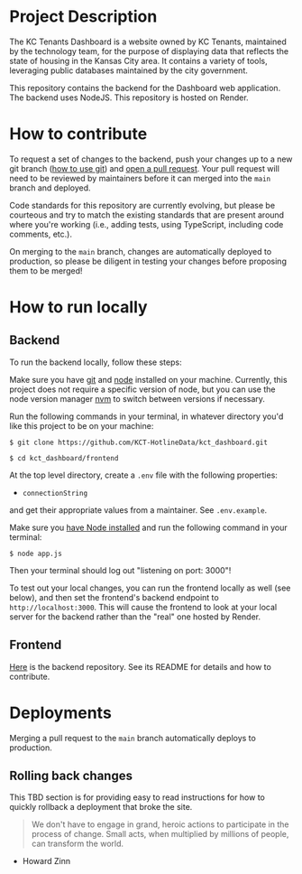 # Project Description

The KC Tenants Dashboard is a website owned by KC Tenants, maintained by the technology team, for the purpose of displaying data that reflects the state of housing in the Kansas City area. It contains a variety of tools, leveraging public databases maintained by the city government.

This repository contains the backend for the Dashboard web application. The backend uses NodeJS. This repository is hosted on Render.

# How to contribute

To request a set of changes to the backend, push your changes up to a new git branch ([how to use git](https://www.freecodecamp.org/news/learn-the-basics-of-git-in-under-10-minutes-da548267cc91/)) and [open a pull request](https://docs.github.com/en/pull-requests/collaborating-with-pull-requests/proposing-changes-to-your-work-with-pull-requests/creating-a-pull-request?tool=webui). Your pull request will need to be reviewed by maintainers before it can merged into the `main` branch and deployed.

Code standards for this repository are currently evolving, but please be courteous and try to match the existing standards that are present around where you're working (i.e., adding tests, using TypeScript, including code comments, etc.).

On merging to the `main` branch, changes are automatically deployed to production, so please be diligent in testing your changes before proposing them to be merged!

# How to run locally

## Backend

To run the backend locally, follow these steps:

Make sure you have [git](https://git-scm.com/book/en/v2/Getting-Started-Installing-Git) and [node](https://nodejs.org/en/download/package-manager/) installed on your machine. Currently, this project does not require a specific version of node, but you can use the node version manager [nvm](https://github.com/nvm-sh/nvm) to switch between versions if necessary.

Run the following commands in your terminal, in whatever directory you'd like this project to be on your machine:

`$ git clone https://github.com/KCT-HotlineData/kct_dashboard.git`

`$ cd kct_dashboard/frontend`

At the top level directory, create a `.env` file with the following properties:

- `connectionString`

and get their appropriate values from a maintainer. See `.env.example`.

Make sure you [have Node installed](https://docs.npmjs.com/downloading-and-installing-node-js-and-npm) and run the following command in your terminal:

`$ node app.js`

Then your terminal should log out "listening on port: 3000"!

To test out your local changes, you can run the frontend locally as well (see below), and then set the frontend's backend endpoint to `http://localhost:3000`. This will cause the frontend to look at your local server for the backend rather than the "real" one hosted by Render.

## Frontend

[Here](https://github.com/KCT-HotlineData/kct_dashboard) is the backend repository. See its README for details and how to contribute.

# Deployments

Merging a pull request to the `main` branch automatically deploys to production.

## Rolling back changes

This TBD section is for providing easy to read instructions for how to quickly rollback a deployment that broke the site.

> We don't have to engage in grand, heroic actions to participate in the process of change. Small acts, when multiplied by millions of people, can transform the world.

- Howard Zinn